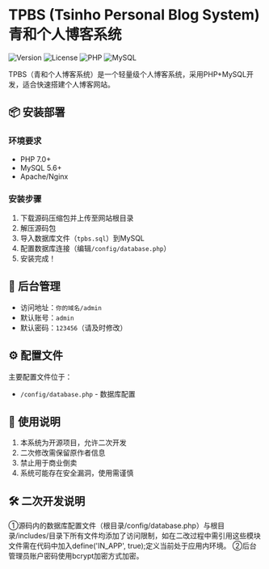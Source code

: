 # TPBS (Tsinho Personal Blog System) 青和个人博客系统

![Version](https://img.shields.io/badge/Version-1.0-blue) 
![License](https://img.shields.io/badge/License-GPLv3.0-green)
![PHP](https://img.shields.io/badge/PHP-7.0+-purple)
![MySQL](https://img.shields.io/badge/MySQL-5.6+-blue)

TPBS（青和个人博客系统）是一个轻量级个人博客系统，采用PHP+MySQL开发，适合快速搭建个人博客网站。

## 📦 安装部署

### 环境要求
- PHP 7.0+
- MySQL 5.6+
- Apache/Nginx

### 安装步骤
1. 下载源码压缩包并上传至网站根目录
2. 解压源码包
3. 导入数据库文件（`tpbs.sql`）到MySQL
4. 配置数据库连接（编辑`/config/database.php`）
5. 安装完成！

## 🔑 后台管理
- 访问地址：`你的域名/admin`
- 默认账号：`admin`
- 默认密码：`123456`（请及时修改）

## ⚙️ 配置文件
主要配置文件位于：
- `/config/database.php` - 数据库配置

## 📝 使用说明
1. 本系统为开源项目，允许二次开发
2. 二次修改需保留原作者信息
3. 禁止用于商业倒卖
4. 系统可能存在安全漏洞，使用需谨慎

## 🛠️ 二次开发说明
①源码内的数据库配置文件（根目录/config/database.php）与根目录/includes/目录下所有文件均添加了访问限制，如在二改过程中需引用这些模块文件需在代码中加入define('IN_APP', true);定义当前处于应用内环境。
②后台管理员账户密码使用bcrypt加密方式加密。
